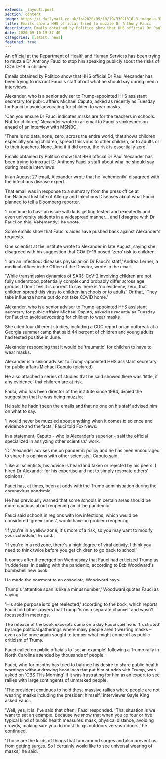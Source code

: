 ```yaml
---
extends: _layouts.post
section: content
image: https://i.dailymail.co.uk/1s/2020/09/10/19/33021316-0-image-a-33_1599762757059.jpg 
title: Emails show a HHS official tried to muzzle Dr Anthony Fauci 
description: Emails obtained by Politico show that HHS official Dr Paul Alexander has been trying to instruct Anthony Faucis staff about what he should say during media interviews. 
date: 2020-09-10-19-37-40 
categories: [latest, news] 
featured: true 
--- 
```

An official at the Department of Health and Human Services has been trying to muzzle Dr Anthony Fauci to stop him speaking publicly about the risks of COVID-19 in children. 

Emails obtained by Politico show that HHS official Dr Paul Alexander has been trying to instruct Fauci's staff about what he should say during media interviews. 

Alexander, who is a senior adviser to Trump-appointed HHS assistant secretary for public affairs Michael Caputo, asked as recently as Tuesday for Fauci to avoid advocating for children to wear masks.  

'Can you ensure Dr Fauci indicates masks are for the teachers in schools. Not for children,' Alexander wrote in an email to Fauci's spokesperson ahead of an interview with MSNBC. 

'There is no data, none, zero, across the entire world, that shows children especially young children, spread this virus to other children, or to adults or to their teachers. None. And if it did occur, the risk is essentially zero.' 

Emails obtained by Politico show that HHS official Dr Paul Alexander has been trying to instruct Dr Anthony Fauci's staff about what he should say during media interviews

In an August 27 email, Alexander wrote that he 'vehemently' disagreed with the infectious disease expert. 

That email was in response to a summary from the press office at the National Institute of Allergy and Infectious Diseases about what Fauci planned to tell a Bloomberg reporter.    

'I continue to have an issue with kids getting tested and repeatedly and even university students in a widespread manner… and I disagree with Dr Fauci on this. Vehemently,' he wrote. 

Some emails show that Fauci's aides have pushed back against Alexander's requests.

One scientist at the institute wrote to Alexander in late August, saying she disagreed with his suggestion that COVID-19 posed 'zero' risk to children.

'I am an infectious diseases physician on Dr Fauci's staff,' Andrea Lerner, a medical officer in the Office of the Director, wrote in the email. 

'While transmission dynamics of SARS-CoV-2 involving children are not fully understood, potentially complex and probably differ across age groups, I don't feel it is correct to say there is 'no evidence, zero, that children spread this virus to children in schools or to adults.' Or that, 'They take influenza home but do not take COVID home.' 

Alexander, who is a senior adviser to Trump-appointed HHS assistant secretary for public affairs Michael Caputo, asked as recently as Tuesday for Fauci to avoid advocating for children to wear masks

She cited four different studies, including a CDC report on an outbreak at a Georgia summer camp that said 44 percent of children and young adults had tested positive in June. 

Alexander responding that it would be 'traumatic' for children to have to wear masks.

Alexander is a senior adviser to Trump-appointed HHS assistant secretary for public affairs Michael Caputo (pictured)

He also attached a series of studies that he said showed there was 'little, if any evidence' that children are at risk.

Fauci, who has been director of the institute since 1984, denied the suggestion that he was being muzzled. 

He said he hadn't seen the emails and that no one on his staff advised him on what to say. 

'I would never be muzzled about anything when it comes to science and evidence and the facts,' Fauci told Fox News. 

In a statement, Caputo - who is Alexander's superior - said the official specialized in analyzing other scientists' work.

'Dr Alexander advises me on pandemic policy and he has been encouraged to share his opinions with other scientists,' Caputo said. 

'Like all scientists, his advice is heard and taken or rejected by his peers. I hired Dr Alexander for his expertise and not to simply resonate others' opinions.' 

Fauci has, at times, been at odds with the Trump administration during the coronavirus pandemic.  

He has previously warned that some schools in certain areas should be more cautious about reopening amid the pandemic. 





Fauci said schools in regions with low infections, which would be considered 'green zones', would have no problem reopening. 

'If you're in a yellow zone, it's more of a risk, so you may want to modify your schedule,' he said. 

'If you're in a red zone, there's a high degree of viral activity, I think you need to think twice before you get children to go back to school.' 

It comes after it emerged on Wednesday that Fauci had criticized Trump as 'rudderless' in dealing with the pandemic, according to Bob Woodward's bombshell new book.

He made the comment to an associate, Woodward says. 

Trump's 'attention span is like a minus number,' Woodward quotes Fauci as saying. 

'His sole purpose is to get reelected,' according to the book, which reports Fauci told other players that Trump 'is on a separate channel' and wasn't focussed in meetings. 

The release of the book excerpts came on a day Fauci said he is 'frustrated' by large political gatherings where many people aren't wearing masks – even as he once again sought to temper what might come off as public criticism of Trump.

Fauci called on public officials to 'set an example' following a Trump rally in North Carolina attended by thousands of people.

Fauci, who for months has tried to balance his desire to share public health warnings without drawing headlines that put him at odds with Trump, was asked on 'CBS This Morning' if it was frustrating for him as an expert to see rallies with large contingents of unmasked people.

'The president continues to hold these massive rallies where people are not wearing masks including the president himself,' interviewer Gayle King asked Fauci. 

'Well, yes, it is. I've said that often,' Fauci responded. 'That situation is we want to set an example. Because we know that when you do four or five typical kind of public health measures: mask, physical distance, avoiding crowds, making sure you do most things outdoors versus indoors,' he continued.

'Those are the kinds of things that turn around surges and also prevent us from getting surges. So I certainly would like to see universal wearing of masks,' he said. 

